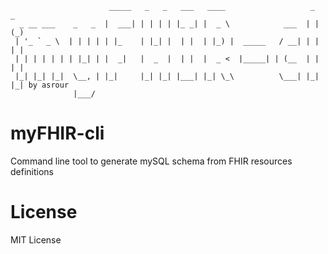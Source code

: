 ```
                      _____   _   _   ___   ____                   _   _ 
  _ __ ___    _   _  |  ___| | | | | |_ _| |  _ \            ___  | | (_)
 | '_ ` _ \  | | | | | |_    | |_| |  | |  | |_) |  _____   / __| | | | |
 | | | | | | | |_| | |  _|   |  _  |  | |  |  _ <  |_____| | (__  | | | |
 |_| |_| |_|  \__, | |_|     |_| |_| |___| |_| \_\          \___| |_| |_| by asrour
              |___/                                                      
```

# myFHIR-cli
Command line tool to generate mySQL schema from FHIR resources definitions


# License
MIT License